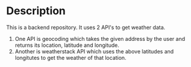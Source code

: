 # Description
This is a backend repository. It uses 2 API's to get weather data. 
1) One API is geocoding which takes the given address by the user and returns its location, latitude and longitude.
2) Another is weatherstack API which uses the above latitudes and longitutes to get the weather of that location.
